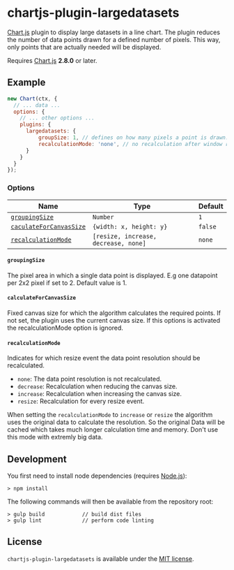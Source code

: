 # chartjs-plugin-largedatasets


[Chart.js](http://www.chartjs.org/) plugin to display large datasets in a line chart. The plugin reduces the number of data points drawn for a defined number of pixels. This way, only points that are actually needed will be displayed. 

Requires [Chart.js](https://github.com/chartjs/Chart.js/releases) **2.8.0** or later.

## Example

```javascript
new Chart(ctx, {
  // ... data ...
  options: {
    // ... other options ...
    plugins: {
      largedatasets: {
          groupSize: 1, // defines on how many pixels a point is drawn. 
          recalculationMode: 'none', // no recalculation after window resize
      }
    }
  }
});
```

### Options

| Name | Type | Default
| ---- | ---- | ----
| [`groupingSize`](#color) | `Number` | `1`
| [`caculateForCanvasSize`](#color) | `{width: x, height: y}` | `false`
| [`recalculationMode`](#color) | `[resize, increase, decrease, none]` | `none`


#### `groupingSize`
The pixel area in which a single data point is displayed. E.g one datapoint per 2x2 pixel if set to 2. Default value is 1.

#### `calculateForCanvasSize`
Fixed canvas size for which the algorithm calculates the required points. If not set, the plugin uses the current canvas size. If this options is activated the recalculationMode option is ignored. 

#### `recalculationMode`
Indicates for which resize event the data point resolution should be recalculated.

* `none`: The data point resolution is not recalculated.
* `decrease`: Recalculation when reducing the canvas size.
* `increase`: Recalculation when increasing the canvas size.
* `resize`: Recalculation for every resize event.

When setting the `recalculationMode` to `increase` or `resize` the algorithm uses the original data to calculate the resolution. So the original Data will be cached which takes much longer calculation time and memory. Don't use this mode with extremly big data.

## Development

You first need to install node dependencies (requires [Node.js](https://nodejs.org/)):

    > npm install

The following commands will then be available from the repository root:

    > gulp build            // build dist files
    > gulp lint             // perform code linting


## License
`chartjs-plugin-largedatasets` is available under the [MIT license](LICENSE.md).